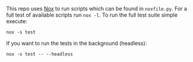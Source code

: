 This repo uses [Nox](https://nox.thea.codes/en/stable/) to run scripts which can be found in `noxfile.py`. For a full test of available scripts run `nox -l`. To run the full test suite simple execute:

```
nox -s test
```

If you want to run the tests in the background (headless):

```
nox -s test -- --headless
```

